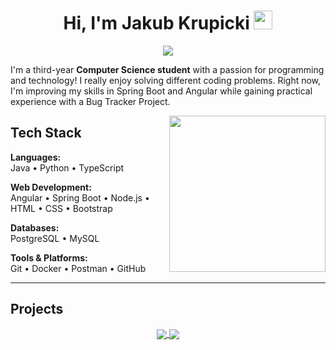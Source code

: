 <h1 align="center">Hi, I'm Jakub Krupicki <img width="30px" src="https://raw.githubusercontent.com/iampavangandhi/iampavangandhi/master/gifs/Hi.gif"></h1>
<p align="center">
  <a href="https://github.com/DenverCoder1/readme-typing-svg">
    <img src="https://readme-typing-svg.herokuapp.com/?font=Source+Code+Pro&color=00bfff&size=20&lines=Welcome+to+my+GitHub+Profile!;I'm+a+3rd+year+Computer+Science+student;Learning+new+technologies+every+day!"/>
  </a>
</p>

<p align="left">
  I'm a third-year <strong>Computer Science student</strong> with a passion for programming and technology! I really enjoy solving different coding problems. Right now, I'm improving my skills in Spring Boot and Angular while gaining practical experience with a Bug Tracker Project.
</p>

<picture> <img align="right" src="https://github-readme-stats.vercel.app/api/top-langs/?username=JAQBKRU&layout=compact&theme=radical" width = 250px height = 250px></picture>

## Tech Stack
**Languages:**  
Java • Python • TypeScript

**Web Development:**  
Angular • Spring Boot • Node.js • HTML • CSS • Bootstrap

**Databases:**  
PostgreSQL • MySQL

**Tools & Platforms:**  
Git • Docker • Postman • GitHub

<!--**Current Projects**:  
BugTracker Project - [Check out!](https://github.com/JAQBKRU/)
-->
---

<!-- Section for Projects -->
<h2>Projects</h2>
<div align="center">
  <a href="https://github.com/JAQBKRU/LibraryManagementAPI">
    <img align="center" src="https://github-readme-stats.vercel.app/api/pin/?username=JAQBKRU&repo=LibraryManagementAPI&theme=tokyonight" />
  </a> 
  <a href="https://github.com/JAQBKRU/PROJECT_2">
    <img align="center" src="https://github-readme-stats.vercel.app/api/pin/?username=JAQBKRU&repo=JAQBKRU&theme=tokyonight" />
  </a> 
</div>

<!-- Technologies I Know -->
<!--<div align="center">
  <h2>Technologies That I Know</h2>
  <p>
    <a href="https://skillicons.dev">
      <img src="https://skillicons.dev/icons?i=angular,bootstrap,cpp,css,docker,fastapi,git,js,php,postman,postgres,py,react,spring,unity,ubuntu,java,github,html,linux,mysql=14" />
    </a>
  </p>
</div>
-->
